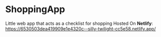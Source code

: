 # ShoppingApp
 Little web app that acts as a checklist for shopping
 Hosted On **Netlify**:
 https://6530503dea419909e1e4320c--silly-twilight-cc5e58.netlify.app/
